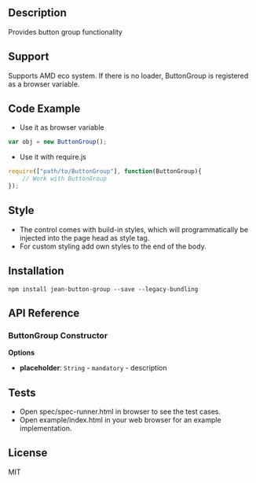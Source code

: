 ## Description

Provides button group functionality

## Support
Supports AMD eco system. If there is no loader, ButtonGroup is registered as a browser variable.

## Code Example
- Use it as browser variable
```js
var obj = new ButtonGroup();


```
- Use it with require.js
```js
require(["path/to/ButtonGroup"], function(ButtonGroup){
    // Work with ButtonGroup
});
```

## Style
- The control comes with build-in styles, which will programmatically be injected into the page head as style tag. 
- For custom styling add own styles to the end of the body.

## Installation

`npm install jean-button-group --save --legacy-bundling`

## API Reference

### ButtonGroup Constructor

**Options**
- **placeholder**: `String` - `mandatory` - description


## Tests

- Open spec/spec-runner.html in browser to see the test cases.
- Open example/index.html in your web browser for an example implementation.

## License

MIT